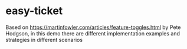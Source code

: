 # easy-ticket
Based on https://martinfowler.com/articles/feature-toggles.html by Pete Hodgson, in this demo there are different implementation examples and strategies in different scenarios
